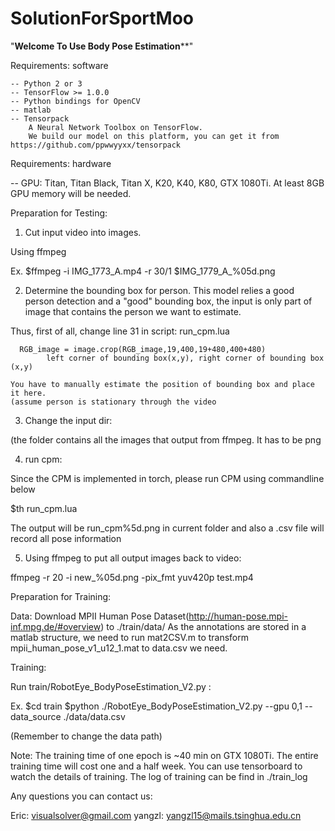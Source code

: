 # SolutionForSportMoo



"**********************Welcome To Use Body Pose Estimation************************"


Requirements: software

	-- Python 2 or 3
	-- TensorFlow >= 1.0.0
	-- Python bindings for OpenCV	
	-- matlab
	-- Tensorpack 
		A Neural Network Toolbox on TensorFlow. 
		We build our model on this platform, you can get it from https://github.com/ppwwyyxx/tensorpack
	
Requirements: hardware

-- GPU: Titan, Titan Black, Titan X, K20, K40, K80, GTX 1080Ti.
   At least 8GB GPU memory will be needed.
   
Preparation for Testing:

1) Cut input video into images.

Using ffmpeg

Ex.
$ffmpeg -i IMG_1773_A.mp4 -r 30/1 $IMG_1779_A_%05d.png


2) Determine the bounding box for person. This model relies a good person detection and a "good" bounding box, the input is only part of image that contains the person we want to estimate.


Thus, first of all, change line 31 in script: run_cpm.lua

      RGB_image = image.crop(RGB_image,19,400,19+480,400+480)
			left corner of bounding box(x,y), right corner of bounding box (x,y)

	You have to manually estimate the position of bounding box and place it here.
	(assume person is stationary through the video

3) Change the input dir:

  (the folder contains all the images that output from ffmpeg. It has to be png


4) run cpm:

Since the CPM is implemented in torch, please run CPM using commandline below

$th run_cpm.lua

The output will be run_cpm%5d.png in current folder and also a .csv file will record all pose information


5) Using ffmpeg to put all output images back to video:

ffmpeg -r 20 -i new_%05d.png -pix_fmt yuv420p test.mp4


Preparation for Training:

Data:
Download MPII Human Pose Dataset(http://human-pose.mpi-inf.mpg.de/#overview) to ./train/data/
As the annotations are stored in a matlab structure, we need to run mat2CSV.m to transform mpii_human_pose_v1_u12_1.mat to data.csv we need.


Training:

Run train/RobotEye_BodyPoseEstimation_V2.py :

Ex.
$cd train
$python ./RobotEye_BodyPoseEstimation_V2.py --gpu 0,1 --data_source ./data/data.csv

(Remember to change the data path)

Note: The training time of one epoch is ~40 min on GTX 1080Ti.
      The entire training time will cost one and a half week.
      You can use tensorboard to watch the details of training.
      The log of training can be find in ./train_log

Any questions you can contact us:

Eric: 	visualsolver@gmail.com
yangzl: yangzl15@mails.tsinghua.edu.cn


